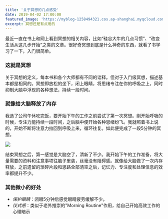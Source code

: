 ```yaml
---
title: '关于冥想的几点感受'
date: 2019-04-02 17:00:00
featured_image: 'https://myblog-1258494321.cos.ap-shanghai.myqcloud.com/image/back_to_blog/meditation/20180723221022-GettyImages-865800652.jpeg'
excerpt: 冥想还是有点用的
---
```


最近一直在书上和网上看到冥想的相关内容，比如“硅谷大牛的几点习惯”、“改变生活从这几步开始”之类的文章。很好奇冥想到底是什么神奇的东西，就看了书学习了一下，入门很简单。

### 这就是冥想

关于冥想的定义，每本书和各个大师都有不同的诠释。但对于入门级冥想，描述基本都是相同的。冥想即放松的坐下，闭上眼睛，将思绪专注在你的呼吸之上，同时抑制大脑中浮现的各种想法，持续一段时间。

### 就像给大脑释放了内存

我选了公司午休吃完饭，要开始下午的工作之前尝试了第一次冥想。刚开始呼吸的时候，专注力能持续一段时间，之后脑中便开始各种思绪纷飞。我就照着书上说的，开始不断将注意力拉回到呼吸上来，循环往复。如此便完成了一段5分钟的冥想。

![](https://myblog-1258494321.cos.ap-shanghai.myqcloud.com/image/back_to_blog/meditation/1_HlYO8HdbG78qk8G9SM2xDQ.jpeg)

结束冥想之后，第一感觉是大脑空了，清新了不少。我开始下午的工作准备，将大量需要的资料和注意事项往脑子里装，丝毫没有阻碍感。就像给大脑做了一次内存释放，之前遗留的琐碎片段和思路全部清空之后，记忆力、专注度和处理信息的效率都提升不少。


### 其他微小的好处

- *保护眼睛*：闭眼5分钟后感觉眼睛疲劳缓解不少。
- *仪式感*：类似于老外推崇的"Morning Routine"作用，给自己开始高效工作的心理暗示

